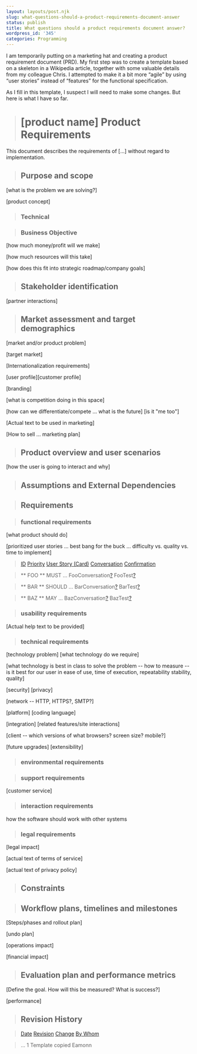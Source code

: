 ```yaml
---
layout: layouts/post.njk
slug: what-questions-should-a-product-requirements-document-answer
status: publish
title: What questions should a product requirements document answer?
wordpress_id: '345'
categories: Programming
---
```


I am temporarily putting on a marketing hat and creating a product requirement document (PRD).  My first step was to create a template based on a skeleton in a Wikipedia article, together with some valuable details from my colleague Chris.  I attempted to make it a bit more “agile” by using “user stories” instead of “features” for the functional specification.

As I fill in this template, I suspect I will need to make some changes.  But here is what I have so far.


>


>
> #  [product name] Product Requirements
>
>

>
>
This document describes the requirements of [...] without regard to implementation.

>
>

>
> ##  Purpose and scope
>
>
[what is the problem we are solving?]

>
>
[product concept]

>
> ###  Technical
>
>

>
> ###  Business Objective
>
>
[how much money/profit will we make]

>
>
[how much resources will this take]

>
>
[how does this fit into strategic roadmap/company goals]

>
>

>
> ##  Stakeholder identification
>
>
[partner interactions]

>
> ##  Market assessment and target demographics
>
>
[market and/or product problem]

>
>
[target market]

>
>
[Internationalization requirements]

>
>
[user profile][customer profile]

>
>
[branding]

>
>
[what is competition doing in this space]

>
>
[how can we differentiate/compete ... what is the future] [is it "me too"]

>
>
[Actual text to be used in marketing]

>
>
[How to sell ... marketing plan]

>
> ##  Product overview and user scenarios
>
>
[how the user is going to interact and why]

>
> ##  Assumptions and External Dependencies
>
>

>
> ##  Requirements
>
>

>
> ###  functional requirements
>
>
[what product should do]

>
>
[prioritized user stories ... best bang for the buck ... difficulty vs. quality vs. time to implement]

>
>

>
> [ID](https://twiki.hpl.hp.com/bin/view/Friction/RequirementsTemplate?cover=print&amp;sortcol=0;table=1;up=0#sorted_table) [Priority](https://twiki.hpl.hp.com/bin/view/Friction/RequirementsTemplate?cover=print&amp;sortcol=1;table=1;up=0#sorted_table) [User Story (Card)](https://twiki.hpl.hp.com/bin/view/Friction/RequirementsTemplate?cover=print&amp;sortcol=2;table=1;up=0#sorted_table) [Conversation](https://twiki.hpl.hp.com/bin/view/Friction/RequirementsTemplate?cover=print&amp;sortcol=3;table=1;up=0#sorted_table) [Confirmation](https://twiki.hpl.hp.com/bin/view/Friction/RequirementsTemplate?cover=print&amp;sortcol=4;table=1;up=0#sorted_table)

>
> ** FOO **
> MUST
> ...
> FooConversation[?](/bin/edit/Friction/FooConversation?topicparent=Friction.RequirementsTemplate)
> FooTest[?](/bin/edit/Friction/FooTest?topicparent=Friction.RequirementsTemplate)
>

>
> ** BAR **
> SHOULD
> ...
> BarConversation[?](/bin/edit/Friction/BarConversation?topicparent=Friction.RequirementsTemplate)
> BarTest[?](/bin/edit/Friction/BarTest?topicparent=Friction.RequirementsTemplate)
>

>
> ** BAZ **
> MAY
> ...
> BazConversation[?](/bin/edit/Friction/BazConversation?topicparent=Friction.RequirementsTemplate)
> BazTest[?](/bin/edit/Friction/BazTest?topicparent=Friction.RequirementsTemplate)
>


>
>

>
> ###  usability requirements
>
>

>
>
[Actual help text to be provided]

>
>

>
> ###  technical requirements
>
>
[technology problem] [what technology do we require]

>
>
[what technology is best in class to solve the problem -- how to measure -- is it best for our user in ease of use, time of execution, repeatability stability, quality]

>
>
[security] [privacy]

>
>
[network -- HTTP, HTTPS?, SMTP?]

>
>
[platform] [coding language]

>
>
[integration] [related features/site interactions]

>
>
[client -- which versions of what browsers?  screen size? mobile?]

>
>
[future upgrades] [extensibility]

>
> ###  environmental requirements
>
>

>
> ###  support requirements
>
>
[customer service]

>
>

>
>

>
> ###  interaction requirements
>
>
how the software should work with other systems

>
> ###  legal requirements
>
>
[legal impact]

>
>
[actual text of terms of service]

>
>
[actual text of privacy policy]

>
> ##  Constraints
>
>

>
> ##  Workflow plans, timelines and milestones
>
>

>
>
[Steps/phases and rollout plan]

>
>
[undo plan]

>
>
[operations impact]

>
>
[financial impact]

>
>

>
>

>
> ##  Evaluation plan and performance metrics
>
>

>
>
[Define the goal.  How will this be measured?  What is success?]

>
>
[performance]

>
>

>
> ##  Revision History
>
>

>
>

>
> [Date](https://twiki.hpl.hp.com/bin/view/Friction/RequirementsTemplate?cover=print&amp;sortcol=0;table=2;up=0#sorted_table) [Revision](https://twiki.hpl.hp.com/bin/view/Friction/RequirementsTemplate?cover=print&amp;sortcol=1;table=2;up=0#sorted_table) [Change](https://twiki.hpl.hp.com/bin/view/Friction/RequirementsTemplate?cover=print&amp;sortcol=2;table=2;up=0#sorted_table) [By Whom](https://twiki.hpl.hp.com/bin/view/Friction/RequirementsTemplate?cover=print&amp;sortcol=3;table=2;up=0#sorted_table)

>
> ...
> 1
> Template copied
> Eamonn
>



